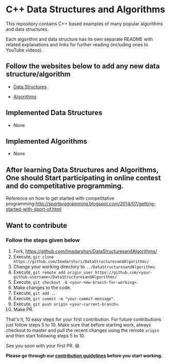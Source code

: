 # C++ Data Structures and Algorithms

This repository contains C++ based examples of many popular algorithms and data structures.

Each algorithm and data structure has its own separate README with related explanations and links for further reading (including ones to YouTube videos).

## Follow the websites below to add any new data structure/algorithm

- [Data Structures](https://en.wikipedia.org/wiki/List_of_data_structures)

- [Algorithms](https://www.geeksforgeeks.org/fundamentals-of-algorithms/)

## Implemented Data Structures

- None

## Implemented Algorithms

- None

## After learning Data Structures and Algorithms, One should Start participating in online contest and do competitative programming.
Reference on how to get started with competitative programming:http://sportprogramming.blogspot.com/2014/07/getting-started-with-sport-of.html     

## Want to contribute

### Follow the steps given below

1. Fork, <https://github.com/Imadarshsri/DataStructuresandAlgorithms/>
2. Execute, `git clone https://github.com/Imadarshsri/DataStructuresandAlgorithms/`
3. Change your working directory to `../DataStructuresandAlgorithms`.
4. Execute, `git remote add origin_user https://github.com/<your-github-username>/DataStructuresandAlgorithms/`
5. Execute, `git checkout -b <your-new-branch-for-working>`.
6. Make changes to the code.
7. Execute, `git add .`.
8. Execute, `git commit -m "your-commit-message"`.
9. Execute, `git push origin <your-current-branch>`.
10. Make PR.

That's it, 10 easy steps for your first contribution. For future contributions just follow steps 5 to 10. Make sure that before starting work, always checkout to master and pull the recent changes using the remote `origin` and then start following steps 5 to 10.

See you soon with your first PR. :smile:

**Please go through our [contribution guidelines](https://github.com/Imadarshsri/DataStructuresandAlgorithms/blob/master/CONTRIBUTING.md) before you start working.**
